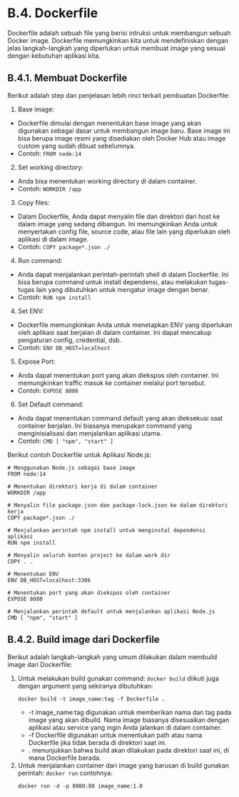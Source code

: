 # B.4. Dockerfile

Dockerfile adalah sebuah file yang berisi intruksi untuk membangun sebuah Docker image. Dockerfile memungkinkan kita untuk mendefiniskan dengan jelas langkah-langkah yang diperlukan untuk membuat image yang sesuai dengan kebutuhan aplikasi kita.

## B.4.1. Membuat Dockerfile
Berikut adalah step dan penjelasan lebih rinci terkait pembuatan Dockerfile:
1. Base image:
  - Dockerfile dimulai dengan menentukan base image yang akan digunakan sebagai dasar untuk membangun image baru. Base image ini bisa berupa image resmi yang disediakan oleh Docker Hub atau image custom yang sudah dibuat sebelumnya.
  - Contoh: ```FROM node:14```
2. Set working directory:
  - Anda bisa menentukan working directory di dalam container.
  - Contoh: ```WORKDIR /app```
3. Copy files:
  - Dalam Dockerfile, Anda dapat menyalin file dan direktori dari host ke dalam image yang sedang dibangun. Ini memungkinkan Anda untuk menyertakan config file, source code, atau file lain yang diperlukan oleh aplikasi di dalam image.
  - Contoh: ```COPY package*.json ./```
4. Run command:
  - Anda dapat menjalankan perintah-perintah shell di dalam Dockerfile. Ini bisa berupa command untuk install dependensi, atau melakukan tugas-tugas lain yang dibutuhkan untuk mengatur image dengan benar.
  - Contoh: ```RUN npm install```
4. Set ENV:
  - Dockerfile memungkinkan Anda untuk menetapkan ENV yang diperlukan oleh aplikasi saat berjalan di dalam container. Ini dapat mencakup pengaturan config, credential, dsb.
  - Contoh: ```ENV DB_HOST=localhost```
5. Expose Port:
  - Anda dapat menentukan port yang akan diekspos oleh container. Ini memungkinkan traffic masuk ke container melalui port tersebut.
  - Contoh: ```EXPOSE 8080```
6. Set Default command:
  - Anda dapat menentukan command default yang akan dieksekusi saat container berjalan. Ini biasanya merupakan command yang menginisialisasi dan menjalankan aplikasi utama.
  - Contoh: ```CMD [ "npm", "start" ]```

Berikut contoh Dockerfile untuk Aplikasi Node.js:

```
# Menggunakan Node.js sebagai base image
FROM node:14

# Menentukan direktori kerja di dalam container
WORKDIR /app

# Menyalin file package.json dan package-lock.json ke dalam direktori kerja
COPY package*.json ./

# Menjalankan perintah npm install untuk menginstal dependensi aplikasi
RUN npm install

# Menyalin seluruh konten project ke dalam work dir
COPY . .

# Menentukan ENV
ENV DB_HOST=localhost:3306

# Menentukan port yang akan diekspos oleh container
EXPOSE 8080

# Menjalankan perintah default untuk menjalankan aplikasi Node.js
CMD [ "npm", "start" ]

```

## B.4.2. Build image dari Dockerfile

Berikut adalah langkah-langkah yang umum dilakukan dalam membuild image dari Dockerfile:

1. Untuk melakukan build gunakan command:
 ```docker build``` diikuti juga dengan argument yang sekiranya dibutuhkan:
    ```
    docker build -t image_name:tag -f Dockerfile .
    ```
    - -t image_name:tag digunakan untuk memberikan nama dan tag pada image yang akan dibuild. Nama image biasanya disesuaikan dengan aplikasi atau service yang ingin Anda jalankan di dalam container.
    - -f Dockerfile digunakan untuk menentukan path atau nama Dockerfile jika tidak berada di direktori saat ini.
    - . menunjukkan bahwa build akan dilakukan pada direktori saat ini, di mana Dockerfile berada.
2. Untuk menjalankan container dari image yang barusan di build gunakan perintah: ```docker run``` contohnya:
    ```
    docker run -d -p 8080:80 image_name:1.0
    ```